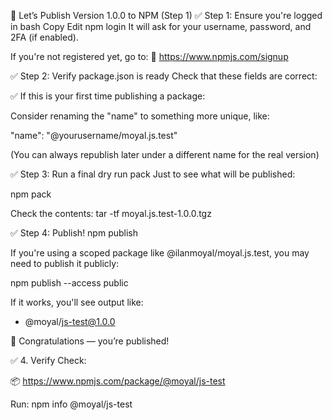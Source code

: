 🚀 Let’s Publish Version 1.0.0 to NPM (Step 1)
✅ Step 1: Ensure you're logged in
bash
Copy
Edit
npm login
It will ask for your username, password, and 2FA (if enabled).

If you're not registered yet, go to:
🔗 https://www.npmjs.com/signup

✅ Step 2: Verify package.json is ready
Check that these fields are correct:

 ✅ If this is your first time publishing a package:

Consider renaming the "name" to something more unique, like:

"name": "@yourusername/moyal.js.test"

(You can always republish later under a different name for the real version)

✅ Step 3: Run a final dry run pack
Just to see what will be published:

npm pack

Check the contents:
tar -tf moyal.js.test-1.0.0.tgz


✅ Step 4: Publish!
npm publish

If you're using a scoped package like @ilanmoyal/moyal.js.test, you may need to publish it publicly:

npm publish --access public


If it works, you'll see output like:

+ @moyal/js-test@1.0.0


🎉 Congratulations — you’re published!

✅ 4. Verify
Check:

📦 https://www.npmjs.com/package/@moyal/js-test

Run:
npm info @moyal/js-test






